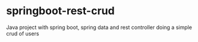 # springboot-rest-crud
Java project with spring boot, spring data and rest controller doing a simple crud of users
